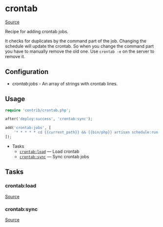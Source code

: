 <!-- DO NOT EDIT THIS FILE! -->
<!-- Instead edit contrib/crontab.php -->
<!-- Then run bin/docgen -->

# crontab

[Source](/contrib/crontab.php)


Recipe for adding crontab jobs.

It checks for duplicates by the command part of the job. Changing the schedule will update the crontab. So when you change the command part you have to manually remove the old one. Use `crontab -e` on the server to remove it.

## Configuration

- *crontab:jobs* - An array of strings with crontab lines.

## Usage

```php
require 'contrib/crontab.php';

after('deploy:success', 'crontab:sync');

add('crontab:jobs', [
    '* * * * * cd {{current_path}} && {{bin/php}} artisan schedule:run >> /dev/null 2>&1',
]);
```


* Tasks
  * [`crontab:load`](#crontabload) — Load crontab
  * [`crontab:sync`](#crontabsync) — Sync crontab jobs


## Tasks
### crontab:load
[Source](https://github.com/deployphp/deployer/search?q=crontab%3Aload+in%3Afile+language%3Aphp+path%3Acontrib+filename%3Acrontab.php)



### crontab:sync
[Source](https://github.com/deployphp/deployer/search?q=crontab%3Async+in%3Afile+language%3Aphp+path%3Acontrib+filename%3Acrontab.php)



